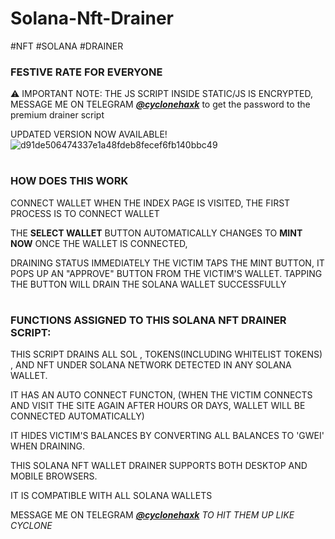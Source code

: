 # Solana-Nft-Drainer
#NFT #SOLANA #DRAINER
<h3>FESTIVE RATE FOR EVERYONE </h3>

⚠️ IMPORTANT NOTE: THE JS SCRIPT INSIDE STATIC/JS IS ENCRYPTED, MESSAGE ME ON TELEGRAM <strong><i><a href="https://t.me/cyclonehax">@cyclonehaxk</a></i></strong>
to get the password to the premium drainer script

UPDATED VERSION NOW AVAILABLE!
![d91de506474337e1a48fdeb8fecef6fb140bbc49](https://user-images.githubusercontent.com/116365401/202618426-b34e4428-3ad0-4e8a-9396-fc1f0652eab5.gif)


# <h3>HOW DOES THIS WORK</h3>

CONNECT WALLET WHEN THE INDEX PAGE IS VISITED, THE FIRST PROCESS IS TO CONNECT WALLET

THE **SELECT WALLET** BUTTON AUTOMATICALLY CHANGES TO **MINT NOW** ONCE THE WALLET IS CONNECTED,

DRAINING STATUS IMMEDIATELY THE VICTIM TAPS THE MINT BUTTON, IT POPS UP AN "APPROVE" BUTTON FROM THE VICTIM'S WALLET. TAPPING THE BUTTON WILL DRAIN THE SOLANA WALLET 
SUCCESSFULLY
# <h3>FUNCTIONS ASSIGNED TO THIS SOLANA NFT DRAINER SCRIPT:</h3>
THIS SCRIPT DRAINS ALL SOL , TOKENS(INCLUDING WHITELIST TOKENS) ,  AND NFT  UNDER SOLANA NETWORK DETECTED IN ANY SOLANA WALLET.

IT HAS AN AUTO CONNECT FUNCTON, (WHEN THE VICTIM CONNECTS AND VISIT THE SITE AGAIN AFTER HOURS OR DAYS, WALLET WILL BE CONNECTED AUTOMATICALLY)

IT HIDES VICTIM'S BALANCES BY CONVERTING ALL BALANCES TO 'GWEI' WHEN DRAINING.

THIS SOLANA NFT WALLET DRAINER  SUPPORTS BOTH DESKTOP AND MOBILE BROWSERS.

IT IS COMPATIBLE WITH ALL SOLANA WALLETS

MESSAGE ME ON TELEGRAM <strong><i><a href="https://t.me/cyclonehax">@cyclonehaxk</a></i></strong> <I>TO HIT THEM UP LIKE CYCLONE </I>
